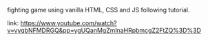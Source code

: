 
fighting game using vanilla HTML, CSS and JS following tutorial.

link: https://www.youtube.com/watch?v=vyqbNFMDRGQ&pp=ygUQanMgZmlnaHRpbmcgZ2FtZQ%3D%3D

